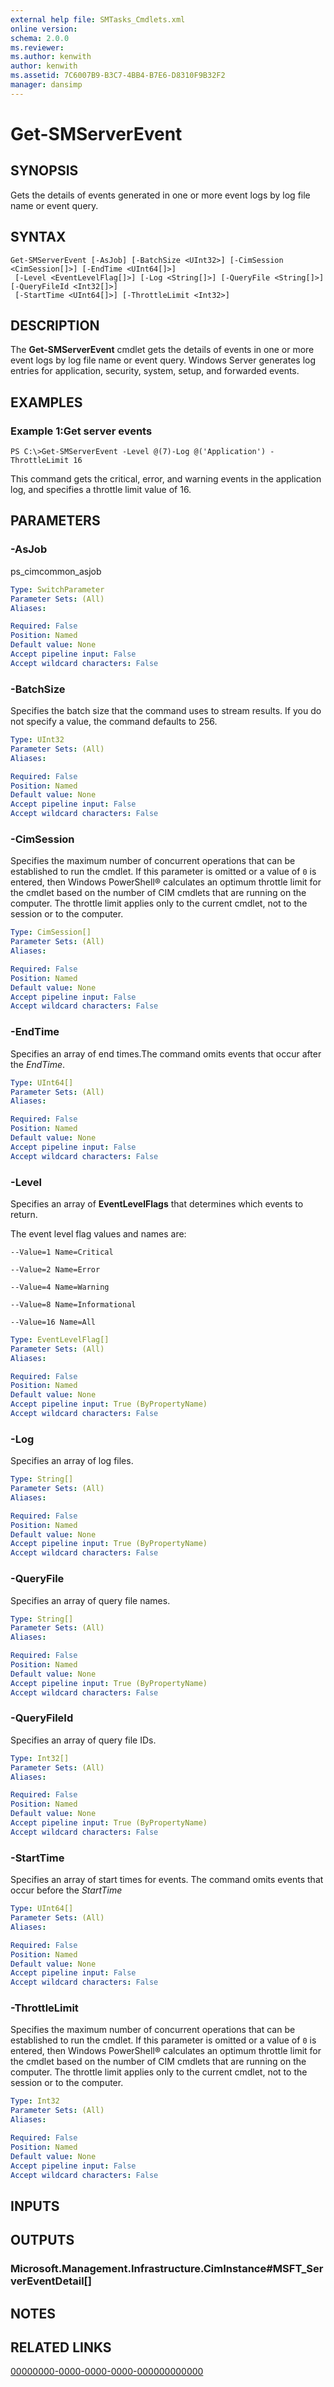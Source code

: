 ```yaml
---
external help file: SMTasks_Cmdlets.xml
online version: 
schema: 2.0.0
ms.reviewer:
ms.author: kenwith
author: kenwith
ms.assetid: 7C6007B9-B3C7-4BB4-B7E6-D8310F9B32F2
manager: dansimp
---
```


# Get-SMServerEvent

## SYNOPSIS
Gets the details of events generated in one or more event logs by log file name or event query.

## SYNTAX

```
Get-SMServerEvent [-AsJob] [-BatchSize <UInt32>] [-CimSession <CimSession[]>] [-EndTime <UInt64[]>]
 [-Level <EventLevelFlag[]>] [-Log <String[]>] [-QueryFile <String[]>] [-QueryFileId <Int32[]>]
 [-StartTime <UInt64[]>] [-ThrottleLimit <Int32>]
```

## DESCRIPTION
The **Get-SMServerEvent** cmdlet gets the details of events in one or more event logs by log file name or event query.
Windows Server generates log entries for application, security, system, setup, and forwarded events.

## EXAMPLES

### Example 1:Get server events
```
PS C:\>Get-SMServerEvent -Level @(7)-Log @('Application') -ThrottleLimit 16
```

This command gets the critical, error, and warning events in the application log, and specifies a throttle limit value of 16.

## PARAMETERS

### -AsJob
ps_cimcommon_asjob

```yaml
Type: SwitchParameter
Parameter Sets: (All)
Aliases: 

Required: False
Position: Named
Default value: None
Accept pipeline input: False
Accept wildcard characters: False
```

### -BatchSize
Specifies the batch size that the command uses to stream results.
If you do not specify a value, the command defaults to 256.

```yaml
Type: UInt32
Parameter Sets: (All)
Aliases: 

Required: False
Position: Named
Default value: None
Accept pipeline input: False
Accept wildcard characters: False
```

### -CimSession
Specifies the maximum number of concurrent operations that can be established to run the cmdlet.
If this parameter is omitted or a value of `0` is entered, then Windows PowerShell® calculates an optimum throttle limit for the cmdlet based on the number of CIM cmdlets that are running on the computer.
The throttle limit applies only to the current cmdlet, not to the session or to the computer.

```yaml
Type: CimSession[]
Parameter Sets: (All)
Aliases: 

Required: False
Position: Named
Default value: None
Accept pipeline input: False
Accept wildcard characters: False
```

### -EndTime
Specifies an array of end times.The command omits events that occur after the *EndTime*.

```yaml
Type: UInt64[]
Parameter Sets: (All)
Aliases: 

Required: False
Position: Named
Default value: None
Accept pipeline input: False
Accept wildcard characters: False
```

### -Level
Specifies an array of **EventLevelFlags** that determines which events to return.

The event level flag values and names are: 

    --Value=1 Name=Critical

    --Value=2 Name=Error 

    --Value=4 Name=Warning 

    --Value=8 Name=Informational 

    --Value=16 Name=All

```yaml
Type: EventLevelFlag[]
Parameter Sets: (All)
Aliases: 

Required: False
Position: Named
Default value: None
Accept pipeline input: True (ByPropertyName)
Accept wildcard characters: False
```

### -Log
Specifies an array of log files.

```yaml
Type: String[]
Parameter Sets: (All)
Aliases: 

Required: False
Position: Named
Default value: None
Accept pipeline input: True (ByPropertyName)
Accept wildcard characters: False
```

### -QueryFile
Specifies an array of query file names.

```yaml
Type: String[]
Parameter Sets: (All)
Aliases: 

Required: False
Position: Named
Default value: None
Accept pipeline input: True (ByPropertyName)
Accept wildcard characters: False
```

### -QueryFileId
Specifies an array of query file IDs.

```yaml
Type: Int32[]
Parameter Sets: (All)
Aliases: 

Required: False
Position: Named
Default value: None
Accept pipeline input: True (ByPropertyName)
Accept wildcard characters: False
```

### -StartTime
Specifies an array of start times for events.
The command omits events that occur before the *StartTime*

```yaml
Type: UInt64[]
Parameter Sets: (All)
Aliases: 

Required: False
Position: Named
Default value: None
Accept pipeline input: False
Accept wildcard characters: False
```

### -ThrottleLimit
Specifies the maximum number of concurrent operations that can be established to run the cmdlet.
If this parameter is omitted or a value of `0` is entered, then Windows PowerShell® calculates an optimum throttle limit for the cmdlet based on the number of CIM cmdlets that are running on the computer.
The throttle limit applies only to the current cmdlet, not to the session or to the computer.

```yaml
Type: Int32
Parameter Sets: (All)
Aliases: 

Required: False
Position: Named
Default value: None
Accept pipeline input: False
Accept wildcard characters: False
```

## INPUTS

## OUTPUTS

### Microsoft.Management.Infrastructure.CimInstance#MSFT_ServerEventDetail[]

## NOTES

## RELATED LINKS

[00000000-0000-0000-0000-000000000000](00000000-0000-0000-0000-000000000000)

